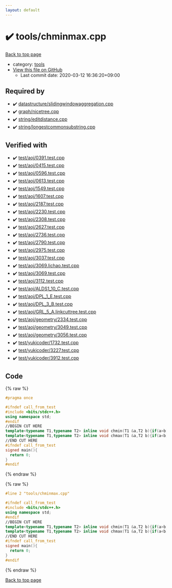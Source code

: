 ```yaml
---
layout: default
---
```


<!-- mathjax config similar to math.stackexchange -->
<script type="text/javascript" async
  src="https://cdnjs.cloudflare.com/ajax/libs/mathjax/2.7.5/MathJax.js?config=TeX-MML-AM_CHTML">
</script>
<script type="text/x-mathjax-config">
  MathJax.Hub.Config({
    TeX: { equationNumbers: { autoNumber: "AMS" }},
    tex2jax: {
      inlineMath: [ ['$','$'] ],
      processEscapes: true
    },
    "HTML-CSS": { matchFontHeight: false },
    displayAlign: "left",
    displayIndent: "2em"
  });
</script>

<script type="text/javascript" src="https://cdnjs.cloudflare.com/ajax/libs/jquery/3.4.1/jquery.min.js"></script>
<script src="https://cdn.jsdelivr.net/npm/jquery-balloon-js@1.1.2/jquery.balloon.min.js" integrity="sha256-ZEYs9VrgAeNuPvs15E39OsyOJaIkXEEt10fzxJ20+2I=" crossorigin="anonymous"></script>
<script type="text/javascript" src="../../assets/js/copy-button.js"></script>
<link rel="stylesheet" href="../../assets/css/copy-button.css" />


# :heavy_check_mark: tools/chminmax.cpp

<a href="../../index.html">Back to top page</a>

* category: <a href="../../index.html#4a931512ce65bdc9ca6808adf92d8783">tools</a>
* <a href="{{ site.github.repository_url }}/blob/master/tools/chminmax.cpp">View this file on GitHub</a>
    - Last commit date: 2020-03-12 16:36:20+09:00




## Required by

* :heavy_check_mark: <a href="../datastructure/slidingwindowaggregation.cpp.html">datastructure/slidingwindowaggregation.cpp</a>
* :heavy_check_mark: <a href="../graph/nicetree.cpp.html">graph/nicetree.cpp</a>
* :heavy_check_mark: <a href="../string/editdistance.cpp.html">string/editdistance.cpp</a>
* :heavy_check_mark: <a href="../string/longestcommonsubstring.cpp.html">string/longestcommonsubstring.cpp</a>


## Verified with

* :heavy_check_mark: <a href="../../verify/test/aoj/0391.test.cpp.html">test/aoj/0391.test.cpp</a>
* :heavy_check_mark: <a href="../../verify/test/aoj/0415.test.cpp.html">test/aoj/0415.test.cpp</a>
* :heavy_check_mark: <a href="../../verify/test/aoj/0596.test.cpp.html">test/aoj/0596.test.cpp</a>
* :heavy_check_mark: <a href="../../verify/test/aoj/0613.test.cpp.html">test/aoj/0613.test.cpp</a>
* :heavy_check_mark: <a href="../../verify/test/aoj/1549.test.cpp.html">test/aoj/1549.test.cpp</a>
* :heavy_check_mark: <a href="../../verify/test/aoj/1607.test.cpp.html">test/aoj/1607.test.cpp</a>
* :heavy_check_mark: <a href="../../verify/test/aoj/2187.test.cpp.html">test/aoj/2187.test.cpp</a>
* :heavy_check_mark: <a href="../../verify/test/aoj/2230.test.cpp.html">test/aoj/2230.test.cpp</a>
* :heavy_check_mark: <a href="../../verify/test/aoj/2308.test.cpp.html">test/aoj/2308.test.cpp</a>
* :heavy_check_mark: <a href="../../verify/test/aoj/2627.test.cpp.html">test/aoj/2627.test.cpp</a>
* :heavy_check_mark: <a href="../../verify/test/aoj/2736.test.cpp.html">test/aoj/2736.test.cpp</a>
* :heavy_check_mark: <a href="../../verify/test/aoj/2790.test.cpp.html">test/aoj/2790.test.cpp</a>
* :heavy_check_mark: <a href="../../verify/test/aoj/2975.test.cpp.html">test/aoj/2975.test.cpp</a>
* :heavy_check_mark: <a href="../../verify/test/aoj/3037.test.cpp.html">test/aoj/3037.test.cpp</a>
* :heavy_check_mark: <a href="../../verify/test/aoj/3069.lichao.test.cpp.html">test/aoj/3069.lichao.test.cpp</a>
* :heavy_check_mark: <a href="../../verify/test/aoj/3069.test.cpp.html">test/aoj/3069.test.cpp</a>
* :heavy_check_mark: <a href="../../verify/test/aoj/3112.test.cpp.html">test/aoj/3112.test.cpp</a>
* :heavy_check_mark: <a href="../../verify/test/aoj/ALDS1_10_C.test.cpp.html">test/aoj/ALDS1_10_C.test.cpp</a>
* :heavy_check_mark: <a href="../../verify/test/aoj/DPL_1_E.test.cpp.html">test/aoj/DPL_1_E.test.cpp</a>
* :heavy_check_mark: <a href="../../verify/test/aoj/DPL_3_B.test.cpp.html">test/aoj/DPL_3_B.test.cpp</a>
* :heavy_check_mark: <a href="../../verify/test/aoj/GRL_5_A.linkcuttree.test.cpp.html">test/aoj/GRL_5_A.linkcuttree.test.cpp</a>
* :heavy_check_mark: <a href="../../verify/test/aoj/geometry/2334.test.cpp.html">test/aoj/geometry/2334.test.cpp</a>
* :heavy_check_mark: <a href="../../verify/test/aoj/geometry/3049.test.cpp.html">test/aoj/geometry/3049.test.cpp</a>
* :heavy_check_mark: <a href="../../verify/test/aoj/geometry/3056.test.cpp.html">test/aoj/geometry/3056.test.cpp</a>
* :heavy_check_mark: <a href="../../verify/test/yukicoder/1732.test.cpp.html">test/yukicoder/1732.test.cpp</a>
* :heavy_check_mark: <a href="../../verify/test/yukicoder/3227.test.cpp.html">test/yukicoder/3227.test.cpp</a>
* :heavy_check_mark: <a href="../../verify/test/yukicoder/3912.test.cpp.html">test/yukicoder/3912.test.cpp</a>


## Code

<a id="unbundled"></a>
{% raw %}
```cpp
#pragma once

#ifndef call_from_test
#include <bits/stdc++.h>
using namespace std;
#endif
//BEGIN CUT HERE
template<typename T1,typename T2> inline void chmin(T1 &a,T2 b){if(a>b) a=b;}
template<typename T1,typename T2> inline void chmax(T1 &a,T2 b){if(a<b) a=b;}
//END CUT HERE
#ifndef call_from_test
signed main(){
  return 0;
}
#endif

```
{% endraw %}

<a id="bundled"></a>
{% raw %}
```cpp
#line 2 "tools/chminmax.cpp"

#ifndef call_from_test
#include <bits/stdc++.h>
using namespace std;
#endif
//BEGIN CUT HERE
template<typename T1,typename T2> inline void chmin(T1 &a,T2 b){if(a>b) a=b;}
template<typename T1,typename T2> inline void chmax(T1 &a,T2 b){if(a<b) a=b;}
//END CUT HERE
#ifndef call_from_test
signed main(){
  return 0;
}
#endif

```
{% endraw %}

<a href="../../index.html">Back to top page</a>

